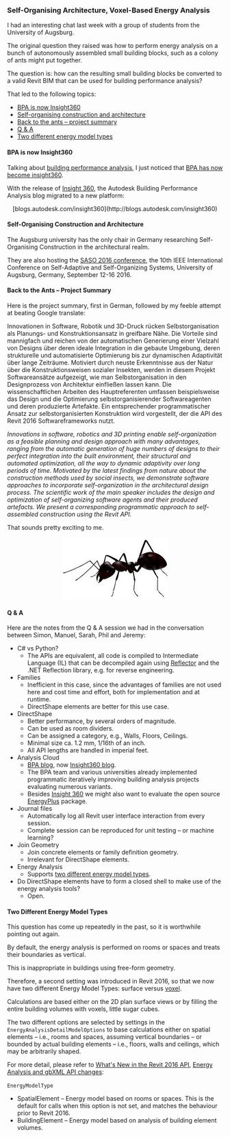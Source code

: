<head>
<title>The Building Coder</title>
<meta http-equiv="Content-Type" content="text/html; charset=utf-8"/>
<link rel="stylesheet" type="text/css" href="3dwc.css"/>
<script src="https://cdn.rawgit.com/google/code-prettify/master/loader/run_prettify.js?autoload=true" defer="defer"></script>
</head>

<!---

Selecting RVT Views for Forge Translation #revitapi #3dwebcoder @AutodeskRevit @AutodeskForge #ForgeDevCon

By default, the SVF translation process for the Forge Viewer extracts and transmits all 2D views from a Revit RVT BIM project file, but only the standard "{3D}" view. This behaviour can be modified manually by installing A360 Collaboration for Revit (C4R), launching 'Views for A360' and selecting the desired additional views. How can I programmatically select which views are being extracted from a Revit document so they show up in the Forge Viewer? 

-->

### Self-Organising Architecture, Voxel-Based Energy Analysis

I had an interesting chat last week with a group of students from the University of Augsburg.

The original question they raised was how to perform energy analysis on a bunch of autonomously assembled small building blocks, such as a colony of ants might put together.

The question is: how can the resulting small building blocks be converted to a valid Revit BIM that can be used for building performance analysis?

That led to the following topics:

- [BPA is now Insight360](#2)
- [Self-organising construction and architecture](#3)
- [Back to the ants &ndash; project summary](#4)
- [Q &amp; A](#5)
- [Two different energy model types](#6)


#### <a name="2"></a>BPA is now Insight360

Talking about [building performance analysis](http://autodesk.typepad.com/bpa),
I just noticed that [BPA has now become insight360](http://autodesk.typepad.com/bpa/2015/11/weve-moved-.html).

With the release of [Insight 360](https://insight360.autodesk.com),
the Autodesk Building Performance Analysis blog migrated to a new platform:

<center>
[blogs.autodesk.com/insight360](http://blogs.autodesk.com/insight360)
</center>


#### <a name="3"></a>Self-Organising Construction and Architecture

The Augsburg university has the only chair in Germany researching Self-Organising Construction in the architectural realm.

They are also hosting the [SASO 2016 conference](https://saso2016.informatik.uni-augsburg.de),
the 10th IEEE International Conference on Self-Adaptive and Self-Organizing Systems, University of Augsburg, Germany, September 12-16 2016.




#### <a name="4"></a>Back to the Ants &ndash; Project Summary

Here is the project summary, first in German, followed by my feeble attempt at beating Google translate:

Innovationen in Software, Robotik und 3D-Druck rücken Selbstorganisation als Planungs- und Konstruktionsansatz in greifbare Nähe. Die Vorteile sind mannigfach und reichen von der automatischen Generierung einer Vielzahl von Designs über deren ideale Integration in die gebaute Umgebung, deren strukturelle und automatisierte Optimierung bis zur dynamischen Adaptivität über lange Zeiträume. Motiviert durch neuste Erkenntnisse aus der Natur über die Konstruktionsweisen sozialer Insekten, werden in diesem Projekt Softwareansätze aufgezeigt, wie man Selbstorganisation in den Designprozess von Architektur einfließen lassen kann. Die wissenschaftlichen Arbeiten des Hauptreferenten umfassen beispielsweise das Design und die Optimierung selbstorganisierender Softwareagenten und deren produzierte Artefakte. Ein entsprechender programmatischer Ansatz zur selbstorganisierten Konstruktion wird vorgestellt, der die API des Revit 2016 Softwareframeworks nutzt.

<!-- 
Innovations in software, robotics and 3D printing ruecken self-organization as a planning and design approach in tangible proximity. The advantages are manifold, ranging from the automatic generation liking by their perfect integration in the built environment, whose structural and automated optimization to dynamic adaptivity for long periods. Motivated by the latest findings from nature about the construction methods of social insects, Softwareansaetze be shown how to make self-organization incorporated in the design process of architecture in this project. The scientific work of the keynote speakers include, for example, the design and optimization of self-organizing software agents and their produced artifacts. A corresponding programmatic approach to self-assembled structure is presented, which uses the API of Revit 2016 software frameworks.
-->

*Innovations in software, robotics and 3D printing enable self-organization as a feasible planning and design approach with many advantages, ranging from the automatic generation of huge numbers of designs to their perfect integration into the built environment, their structural and automated optimization, all the way to dynamic adaptivity over long periods of time. Motivated by the latest findings from nature about the construction methods used by social insects, we demonstrate software approaches to incorporate self-organization in the architectural design process. The scientific work of the main speaker includes the design and optimization of self-organizing software agents and their produced artefacts. We present a corresponding programmatic approach to self-assembled construction using the Revit API.*

That sounds pretty exciting to me.

<center>
<img src="img/ant.jpg" alt="Ant" width="246">
</center>



#### <a name="5"></a>Q &amp; A

Here are the notes from the Q &amp; A session we had in the conversation between Simon, Manuel, Sarah, Phil and Jeremy:

- C# vs Python?
    - The APIs are equivalent, all code is compiled to Intermediate Language (IL) that can be decompiled again using  [Reflector](http://www.red-gate.com/products/dotnet-development/reflector) and the .NET Reflection library, e.g. for reverse engineering.
- Families
    - Inefficient in this case, since the advantages of families are not used here and cost time and effort, both for implementation and at runtime.
    - DirectShape elements are better for this use case.
- DirectShape
    - Better performance, by several orders of magnitude.
    - Can be used as room dividers.
    - Can be assigned a category, e.g., Walls, Floors, Ceilings.
    - Minimal size ca. 1.2 mm, 1/16th of an inch.
    - All API lengths are handled in imperial feet.
- Analysis Cloud
    - [BPA blog](http://autodesk.typepad.com/bpa), now [Insight360 blog](http://blogs.autodesk.com/insight360).
    - The BPA team and various universities already implemented programmatic iteratively improving building analysis projects evaluating numerous variants.
    - Besides [Insight 360](https://insight360.autodesk.com) we might also want to evaluate the open source [EnergyPlus](https://energyplus.net) package.
- Journal files
    - Automatically log all Revit user interface interaction from every session.
    - Complete session can be reproduced for unit testing &ndash; or machine learning?
- Join Geometry
    - Join concrete elements or family definition geometry.
    - Irrelevant for DirectShape elements.
- Energy Analysis
    - Supports [two different energy model types](#5).
- Do DirectShape elements have to form a closed shell to make use of the energy analysis tools?
    - Open.



#### <a name="6"></a>Two Different Energy Model Types

This question has come up repeatedly in the past, so it is worthwhile pointing out again.

By default, the energy analysis is performed on rooms or spaces and treats their boundaries as vertical.

This is inappropriate in buildings using free-form geometry.

Therefore, a second setting was introduced in Revit 2016, so that we now have two different Energy Model Types: surface versus [voxel](https://en.wikipedia.org/wiki/Voxel).

Calculations are based either on the 2D plan surface views or by filling the entire building volumes with voxels, little sugar cubes.

The two different options are selected by settings in the `EnergyAnalysisDetailModelOptions` to base calculations either on spatial elements &ndash; i.e., rooms and spaces, assuming vertical boundaries &ndash; or bounded by actual building elements &ndash; i.e., floors, walls and ceilings, which may be arbitrarily shaped.

For more detail, please refer
to [What's New in the Revit 2016 API](http://thebuildingcoder.typepad.com/blog/2015/04/whats-new-in-the-revit-2016-api.html),
[Energy Analysis and gbXML API changes](http://thebuildingcoder.typepad.com/blog/2015/04/whats-new-in-the-revit-2016-api.html#4.06):

`EnergyModelType`

- SpatialElement &ndash; Energy model based on rooms or spaces. This is the default for calls when this option is not set, and matches the behaviour prior to Revit 2016.
- BuildingElement &ndash; Energy model based on analysis of building element volumes.


